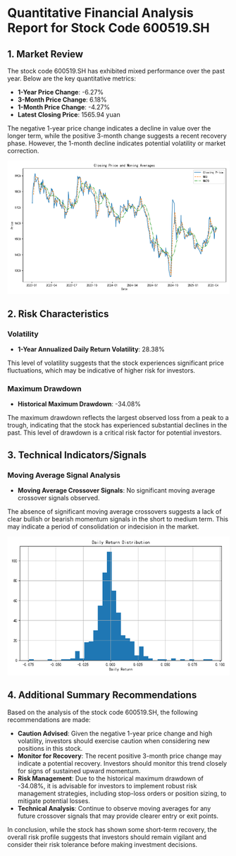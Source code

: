 # Quantitative Financial Analysis Report for Stock Code 600519.SH

## 1. Market Review

The stock code 600519.SH has exhibited mixed performance over the past year. Below are the key quantitative metrics:

- **1-Year Price Change**: -6.27%
- **3-Month Price Change**: 6.18%
- **1-Month Price Change**: -4.27%
- **Latest Closing Price**: 1565.94 yuan

The negative 1-year price change indicates a decline in value over the longer term, while the positive 3-month change suggests a recent recovery phase. However, the 1-month decline indicates potential volatility or market correction.

![Price Trend and Moving Averages](600519SH_price_ma.png)

## 2. Risk Characteristics

### Volatility
- **1-Year Annualized Daily Return Volatility**: 28.38%

This level of volatility suggests that the stock experiences significant price fluctuations, which may be indicative of higher risk for investors.

### Maximum Drawdown
- **Historical Maximum Drawdown**: -34.08%

The maximum drawdown reflects the largest observed loss from a peak to a trough, indicating that the stock has experienced substantial declines in the past. This level of drawdown is a critical risk factor for potential investors.

## 3. Technical Indicators/Signals

### Moving Average Signal Analysis
- **Moving Average Crossover Signals**: No significant moving average crossover signals observed.

The absence of significant moving average crossovers suggests a lack of clear bullish or bearish momentum signals in the short to medium term. This may indicate a period of consolidation or indecision in the market.

![Daily Return Distribution](600519SH_ret_hist.png)

## 4. Additional Summary Recommendations

Based on the analysis of the stock code 600519.SH, the following recommendations are made:

- **Caution Advised**: Given the negative 1-year price change and high volatility, investors should exercise caution when considering new positions in this stock.
- **Monitor for Recovery**: The recent positive 3-month price change may indicate a potential recovery. Investors should monitor this trend closely for signs of sustained upward momentum.
- **Risk Management**: Due to the historical maximum drawdown of -34.08%, it is advisable for investors to implement robust risk management strategies, including stop-loss orders or position sizing, to mitigate potential losses.
- **Technical Analysis**: Continue to observe moving averages for any future crossover signals that may provide clearer entry or exit points.

In conclusion, while the stock has shown some short-term recovery, the overall risk profile suggests that investors should remain vigilant and consider their risk tolerance before making investment decisions.